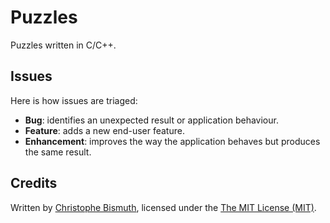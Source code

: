 # Puzzles

Puzzles written in C/C++.

## Issues

Here is how issues are triaged:

* **Bug**: identifies an unexpected result or application behaviour.
* **Feature**: adds a new end-user feature.
* **Enhancement**: improves the way the application behaves but produces the same result.

## Credits

Written by [Christophe Bismuth](https://www.linkedin.com/in/cbismuth/), licensed under the [The MIT License (MIT)](LICENSE.md).

